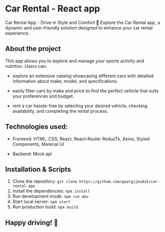 
# Car Rental - React app 

Car Rental App - Drive in Style and Comfort 🚗 Explore the Car Rental app, a dynamic and user-friendly solution designed to enhance your car rental experience.

## About the project

This app allows you to explore and manage your sports activity and nutrition.
Users can:

- explore an extensive catalog showcasing different cars with detailed   information about make, model, and specifications.

- easily filter cars by make and price to find the perfect vehicle that suits your preferences and budget.

- rent a car hassle-free by selecting your desired vehicle, checking availability, and completing the rental process.

## Technologies used:

- Frontend: HTML, CSS, React, React-Router ReduxTk, Axios, Styled Components, Marerial UI

- Backend: Mock.api

## Installation & Scripts

1. Clone the repository: 
   `git clone https://github.com/georgijbudik/car-rental-app`
2. Install the dependencies: `npm install`
3. Run development mode: `npm run dev`
4. Start local server: `npm start`
5. Run production build: `npm build`

## Happy driving! 🚗
